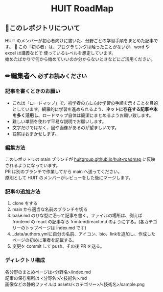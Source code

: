 <h1 align="center">HUIT RoadMap</h2>

## &#x1f4d8;このレポジトリについて

HUIT のメンバーが初心者向けに書いた、分野ごとの学習手順をまとめた記事です。  &#x1f973;
この「初心者」は、プログラミングは触ったことがないが、word や excel は講義などで
使っているレベルを想定しています。  
始めたばかりで何から始めていいのか分からないときなどにご活用ください。

## &#x270f;編集者へ  ```必ずお読みください```

### 記事を書くときのお願い

- これは「ロードマップ」で、初学者の方に向け学習の手順を示すことを目的としています。網羅的に学習を進められるよう、__ネットに存在する記事や本を多く活用し__、ロードマップ自体は簡潔にまとめるようお願い致します。
- 難しい単語を使わず平易な説明でお願いします。
- 文字だけではなく、図や画像があるのが望ましいです。
- 語尾はおまかせします。

### 編集方法

このレポジトリの main ブランチが [huitgroup.github.io/huit-roadmap](huitgroup.github.io/huit-roadmap/) に反映されるようになっています。  
PR は別のブランチで作業してから main へ送ってください。  
原則として HUIT のメンバーがレビューをした後にマージします。

### 記事の追加方法

1. clone をする
2. main から適当な名前のブランチを切る
3. base.md のひな型に沿って記事を書く。ファイルの場所は、例えば frontend の react の記事なら
   frontend/react.md のようにする。(各カテゴリーのトップページは index.md です)
5.  _data/authors.ymlに自分の名前、アイコン、bio、linkを追加し、作成したページの初めに筆者を記載する。
6. 変更を commit して push、その後 PR を送る。

### ディレクトリ構成

各分野のまとめページは\<分野名\>/index.md</br>
記事の保存場所は \<分野名\>/\<技術名\>.md  
画像などの静的ファイルは assets/\<カテゴリー\>/\<技術名\>/sample.png
